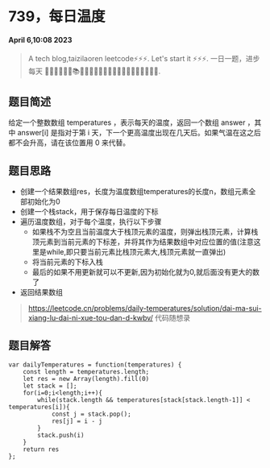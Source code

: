 # 739，每日温度
#### April 6,10:08 2023


> A tech blog,taizilaoren leetcode⚡⚡⚡.
> Let's start it ⚡⚡⚡.
> 一日一题，进步每天 📔📕📖📗📘📙📚📓📒📃📜📄🔖🍊🍋🍎🍑🍉🥦🌽🥙🤩😚🤗.

## 题目简述
给定一个整数数组 temperatures ，表示每天的温度，返回一个数组 answer ，其中 answer[i] 是指对于第 i 天，下一个更高温度出现在几天后。如果气温在这之后都不会升高，请在该位置用 0 来代替。
## 题目思路
- 创建一个结果数组res，长度为温度数组temperatures的长度n，数组元素全部初始化为0
- 创建一个栈stack，用于保存每日温度的下标
- 遍历温度数组，对于每个温度，执行以下步骤
    + 如果栈不为空且当前温度大于栈顶元素的温度，则弹出栈顶元素，计算栈顶元素到当前元素的下标差，并将其作为结果数组中对应位置的值(注意这里是while,即只要当前元素比栈顶元素大,栈顶元素就一直弹出)
    + 将当前元素的下标入栈
    + 最后的如果不用更新就可以不更新,因为初始化就为0,就后面没有更大的数了
- 返回结果数组
> https://leetcode.cn/problems/daily-temperatures/solution/dai-ma-sui-xiang-lu-dai-ni-xue-tou-dan-d-kwbv/ 代码随想录
## 题目解答
```
var dailyTemperatures = function(temperatures) {
    const length = temperatures.length;
    let res = new Array(length).fill(0)
    let stack = [];
    for(i=0;i<length;i++){
        while(stack.length && temperatures[stack[stack.length-1]] < temperatures[i]){
            const j = stack.pop();
            res[j] = i - j
        }
        stack.push(i)
    }
    return res
};
```